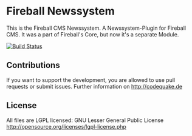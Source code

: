 Fireball Newssystem 
========================

This is the Fireball CMS Newssystem. A Newssystem-Plugin for Fireball CMS.
It was a part of Fireball's Core, but now it's a separate Module.

[![Build Status](https://travis-ci.org/codeQuake/Fireball_News.svg?branch=master)](https://travis-ci.org/codeQuake/Fireball_News)

Contributions
----------------
If you want to support the development, you are allowed to use pull requests or submit issues. Further information on http://codequake.de


License
----------------
All files are LGPL licensed: GNU Lesser General Public License http://opensource.org/licenses/lgpl-license.php
